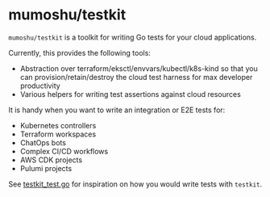 # mumoshu/testkit

`mumoshu/testkit` is a toolkit for writing Go tests for your cloud applications.

Currently, this provides the following tools:

- Abstraction over terraform/eksctl/envvars/kubectl/k8s-kind so that you can provision/retain/destroy the cloud test harness for max developer productivity
- Various helpers for writing test assertions against cloud resources

It is handy when you want to write an integration or E2E tests for:

- Kubernetes controllers
- Terraform workspaces
- ChatOps bots
- Complex CI/CD workflows
- AWS CDK projects
- Pulumi projects

See [testkit_test.go](testkit_test.go) for inspiration on how you would write tests with `testkit`.
